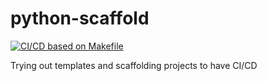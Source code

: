 # python-scaffold

[![CI/CD based on Makefile](https://github.com/project-delphi/python-scaffold-development/actions/workflows/main.yml/badge.svg)](https://github.com/project-delphi/python-scaffold-development/actions/workflows/main.yml)

Trying out templates and scaffolding projects to have CI/CD
